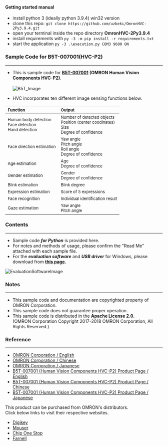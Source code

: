 #### Getting started manual
* install python 3 (ideally python 3.9.4) win32 version
* clone this repo: `git clone https://github.com/uzbeki/OmronHVC-2Py3.9.4.git`
* open your terminal inside the repo directory **OmronHVC-2Py3.9.4**
* install requirements with `py -3 -m pip install -r requirements.txt`
* start the application `py -3 .\execution.py COM3 9600 ON`


### Sample Code for B5T-007001(HVC-P2)
***
- This is sample code for **[B5T-007001](https://www.components.omron.com/mobile/hvc_p2) (OMRON Human Vision Components HVC-P2)**.<br><br>
![B5T_Image](https://user-images.githubusercontent.com/45954736/57432409-c778d800-7270-11e9-8ffa-b877cb26bae5.png)

- HVC incorporates ten different image sensing functions below.




|<font size="2">Function                  |<font size="2">Output|
|:--|:--
|<font size="2">Human body detection<br>Face detection<br>Hand detection  |<font size="2">Number of detected objects<br>Position (center coodinates)<br>Size<br>Degree of confidence|
|<font size="2">Face direction estimation                                 |<font size="2">Yaw angle<br>Pitch angle<br>Roll angle<br>Degree of confidence
|<font size="2">Age estimation                                            |<font size="2">Age<br>Degree of confidence|
|<font size="2">Gender estimation                                         |<font size="2">Gender<br>Degree of confidence
|<font size="2">Blink estimation                                          |<font size="2">Blink degree|
|<font size="2">Expression estimation                                     |<font size="2">Score of 5 expressions
|<font size="2">Face recognition                                          |<font size="2">Individual identification result|
|<font size="2">Gaze estimation                                           |<font size="2">Yaw angle<br>Pitch angle|

### Contents
***
 - Sample code ***for Python*** is provided here.<br>
 - For notes and methods of usage, please confirm the "Read Me" attached with each sample file.
 - For the ***evaluation software*** and ***USB driver*** for Windows, please download from <B>[this page](https://www.components.omron.com/mobile/hvc_p2).</B>
 
 ![EvaluationSoftwareImage](https://user-images.githubusercontent.com/45954736/57433522-a82f7a00-7273-11e9-92eb-c3648ed695d7.png)

### Notes
***
* This sample code and documentation are copyrighted property of OMRON Corporation.
* This sample code does not guarantee proper operation.
* This sample code is distributed in the <B>Apache License 2.0.</B>
<br><span>     </span>(OMRON Corporation Copyright 2017-2018 OMRON Corporation, All Rights Reserved.)

### Reference
***
- [OMRON Corporation / English](https://www.omron.com/)
- [OMRON Corporation / Chinese](https://www.omron.com.cn/)
- [OMRON Corporation / Japanese](https://www.omron.co.jp/)
- [B5T-007001 (Human Vision Components HVC-P2) Product Page / English](https://www.components.omron.com/mobile/hvc_p2)
- [B5T-007001 (Human Vision Components HVC-P2) Product Page / Chinese](https://www.ecb.omron.com.cn/web/cn/mobile/hvc_p2)
- [B5T-007001 (Human Vision Components HVC-P2) Product Page / Japanese](https://www.omron.co.jp/ecb/product-info/image-sensing-/b5t-007001)

This product can be purchased from OMRON's distributors. <br>
Click below links to visit their respective websites.
- [Digikey](https://www.digikey.jp/products/en/sensors-transducers/image-sensors-camera/532?FV=fffc0027&k=B5T&pkeyword=B5T&cur=JPY&lang=en)
- [Mouser](https://www.mouser.jp/Search/Refine?Keyword=B5T%E2%80%90007001)
- [Chip One Stop](https://www.chip1stop.com/view/searchResult/SearchResultTop?dispPartIds=OMRO-0134830%7COMRO-0134831%7COMRO-0129488&cid=omronsensin)
- [Farnell](https://uk.farnell.com/search?st=B5T-007001)

